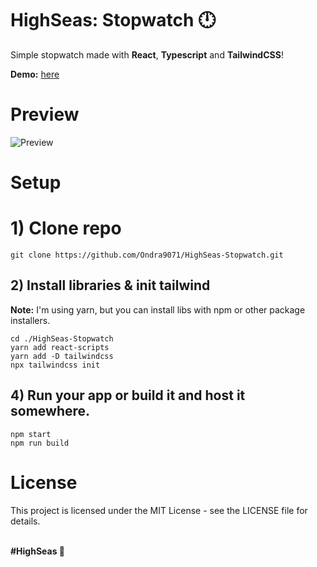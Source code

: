 # HighSeas: Stopwatch 🕛
Simple stopwatch made with **React**, **Typescript** and **TailwindCSS**!

**Demo:** [here](https://ondrejpacovsky.cz/demo/highseas/Stopwatch/index.html) <br>

# Preview
![Preview](https://ondrejpacovsky.cz/demo/highseas/Stopwatch/preview.jpg)

# Setup 
# 1) Clone repo
```
git clone https://github.com/Ondra9071/HighSeas-Stopwatch.git
```
## 2) Install libraries & init tailwind
**Note:** I'm using yarn, but you can install libs with npm or other package installers.
```
cd ./HighSeas-Stopwatch
yarn add react-scripts
yarn add -D tailwindcss
npx tailwindcss init
```
## 4) Run your app or build it and host it somewhere.
```
npm start
npm run build
```

# License
This project is licensed under the MIT License - see the LICENSE file for details.

<br>
<b>#HighSeas 💖</b>
